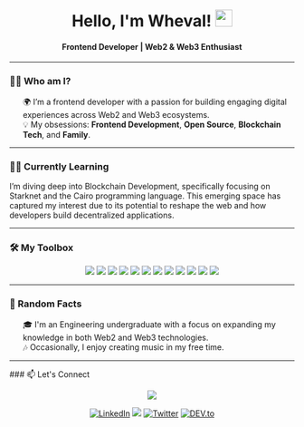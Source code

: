 <h1 align="center">Hello, I'm Wheval! <img src="https://raw.githubusercontent.com/iampavangandhi/iampavangandhi/master/gifs/Hi.gif" width="30px" /></h1>

<h4 align="center">Frontend Developer | Web2 & Web3 Enthusiast</h4>

---

### 🐱‍👤 Who am I?

<ul style="list-style: none;">
  <li>🌍 I’m a frontend developer with a passion for building engaging digital experiences across Web2 and Web3 ecosystems.</li>
  <li>💡 My obsessions: <b>Frontend Development</b>, <b>Open Source</b>, <b>Blockchain Tech</b>, and <b>Family</b>.</li>
</ul>

---

### 🤸‍♂️ Currently Learning

I’m diving deep into Blockchain Development, specifically focusing on Starknet and the Cairo programming language. This emerging space has captured my interest due to its potential to reshape the web and how developers build decentralized applications.

---

### 🛠 My Toolbox

<p align="center">
  <img src="https://img.shields.io/badge/-HTML5-000000?style=for-the-badge&logo=HTML5" />
  <img src="https://img.shields.io/badge/-CSS3-000000?style=for-the-badge&logo=CSS3" />
  <img src="https://img.shields.io/badge/tailwindcss-000000?style=for-the-badge&logo=tailwind-css&logoColor=white" />
  <img src="https://img.shields.io/badge/-JavaScript-000000?style=for-the-badge&logo=javascript" />
  <img src="https://img.shields.io/badge/-React-000000?style=for-the-badge&logo=react" />
  <img src="https://img.shields.io/badge/-Cairo-000000?style=for-the-badge&logo=cairo" />
  <img src="https://img.shields.io/badge/Next-black?style=for-the-badge&logo=next.js&logoColor=white" />
  <img src="https://img.shields.io/badge/-Redux-000000?style=for-the-badge&logo=redux&logoColor=white" />
  <img src="https://img.shields.io/badge/-npm-000000?style=for-the-badge&logo=npm" />
  <img src="https://img.shields.io/badge/-TypeScript-000000?style=for-the-badge&logo=typescript" />
  <img src="http://img.shields.io/badge/-Git-000000?style=for-the-badge&logo=Git" />
  <img src="http://img.shields.io/badge/-Figma-000000?style=for-the-badge&logo=figma" />
</p>

---

### 🔮 Random Facts

<ul style="list-style: none;">
  <li>🎓 I'm an Engineering undergraduate with a focus on expanding my knowledge in both Web2 and Web3 technologies.</li>
  <li>🎶 Occasionally, I enjoy creating music in my free time.</li>
</ul>

---

<div align="center">
<!--   <a href="#" title="Wheval">
    <img width="500" src="https://github-readme-stats.vercel.app/api/top-langs/?username=wheval&hide=c%23,powershell,Mathematica,Ruby,Objective-C,Objective-C%2b%2b,Cuda&title_color=ffffff&text_color=ffffff&icon_color=61dafb&bg_color=000000&langs_count=8&layout=compact&border_color=61dafb&hide_border=true" />
    <br/>
  </a> -->
<!--   <a href="#" title="Wheval">
    <img width="500" src="https://github-readme-stats.vercel.app/api?username=wheval&show_icons=true&theme=react&title_color=ffffff&bg_color=000000&border_color=ffffff&hide_border=true" />
  </a> -->
<!--   <p><img width="500" align="center" src="https://github-readme-streak-stats.herokuapp.com/?user=wheval&theme=highcontrast&title_color=ffffff&text_color=ffffff&icon_color=61dafb&bg_color=000000&border_color=61dafb&hide_border=true" alt="wheval" /></p> -->
</div>

<!--->

### 📫 Let's Connect

<div align="center">
  <p align="">
    <a href="https://www.codewars.com/users/wheval" target="_blank"><img src="https://www.codewars.com/users/wheval/badges/micro"/></a>
  </p>
  
  <a href="https://www.linkedin.com/in/wheval/" target="_blank"><img src="https://img.shields.io/badge/LinkedIn-%230077B5.svg?&style=flat-square&logo=linkedin&logoColor=white" alt="LinkedIn"></a>
  <a target="_blank" href="mailto:whevalmezeegbe@gmail.com"><img src="https://img.shields.io/badge/-Gmail-black?&style=flat-square&logo=Gmail&logoColor=white&link=mailto:whevalmezeegbe@gmail.com"></a> 
  <a href="https://twitter.com/whevaldev" target="_blank"><img src="https://img.shields.io/badge/Twitter-%231877F2.svg?&style=flat-square&logo=twitter&logoColor=white" alt="Twitter"></a>
  <a href="https://dev.to/whevaltech" target="_blank"><img src="https://img.shields.io/badge/DEV-%230A0A0A.svg?&style=flat-square&logo=DEV.to&logoColor=white" alt="DEV.to"></a>
</div>
